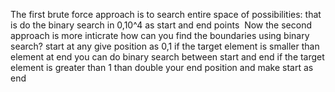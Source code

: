 The first brute force approach is to search entire space of possibilities:
that is do the binary search in 0,10^4 as start and end points
​
Now the second approach is more inticrate how can you find the boundaries using binary search?
start at any give position as 0,1
if the target element is smaller than element at end
you can do binary search between start and end
if the target element is greater than 1 than double your end position
and make start as end